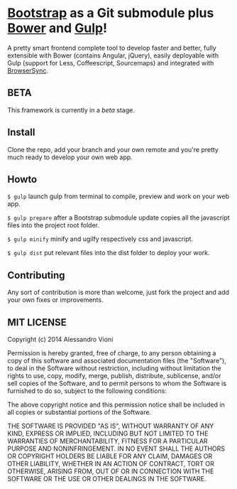 [Bootstrap](http://getbootstrap.com/) as a __Git submodule__ plus [Bower](http://bower.io/) and [Gulp](http://gulpjs.com/)!
===========================================================================================================================

A pretty smart frontend complete tool to develop faster and better, fully extensible with Bower (contains Angular, jQuery), easily deployable with Gulp (support for Less, Coffeescript, Sourcemaps) and integrated with [BrowserSync](http://www.browsersync.io/).

## BETA

This framework is currently in a *beta* stage.

## Install

Clone the repo, add your branch and your own remote and you're pretty much ready to develop your own web app.

## Howto

`$ gulp` launch gulp from terminal to compile, preview and work on your web app.

`$ gulp prepare` after a Bootstrap submodule update copies all the javascript files into the project root folder.

`$ gulp minify` minify and ugilfy respectively css and javascript.

`$ gulp dist` put relevant files into the dist folder to deploy your work.

## Contributing

Any sort of contribution is more than welcome, just fork the project and add your own fixes or improvements.

## MIT LICENSE
Copyright (c) 2014 Alessandro Vioni

Permission is hereby granted, free of charge, to any person obtaining a copy
of this software and associated documentation files (the "Software"), to deal
in the Software without restriction, including without limitation the rights
to use, copy, modify, merge, publish, distribute, sublicense, and/or sell
copies of the Software, and to permit persons to whom the Software is
furnished to do so, subject to the following conditions:

The above copyright notice and this permission notice shall be included in all
copies or substantial portions of the Software.

THE SOFTWARE IS PROVIDED "AS IS", WITHOUT WARRANTY OF ANY KIND, EXPRESS OR
IMPLIED, INCLUDING BUT NOT LIMITED TO THE WARRANTIES OF MERCHANTABILITY,
FITNESS FOR A PARTICULAR PURPOSE AND NONINFRINGEMENT. IN NO EVENT SHALL THE
AUTHORS OR COPYRIGHT HOLDERS BE LIABLE FOR ANY CLAIM, DAMAGES OR OTHER
LIABILITY, WHETHER IN AN ACTION OF CONTRACT, TORT OR OTHERWISE, ARISING FROM,
OUT OF OR IN CONNECTION WITH THE SOFTWARE OR THE USE OR OTHER DEALINGS IN THE
SOFTWARE.
